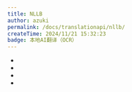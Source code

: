 ```yaml
---
title: NLLB
author: azuki
permalink: /docs/translationapi/nllb/
createTime: 2024/11/21 15:32:23
badge: 本地AI翻译（OCR）
---
```


- <Badge type="cimportant" text="是否需要网络：否" />
- <Badge type="tip" text="是否需要申请API Key：否" />
- <Badge type="warning" text="支持的翻译模式：OCR" />
- <Badge type="danger" text="翻译质量：★★（2星）" />
